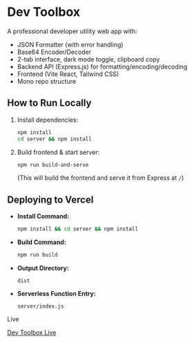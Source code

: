 # Dev Toolbox

A professional developer utility web app with:

- JSON Formatter (with error handling)
- Base64 Encoder/Decoder
- 2-tab interface, dark mode toggle, clipboard copy
- Backend API (Express.js) for formatting/encoding/decoding
- Frontend (Vite React, Tailwind CSS)
- Mono repo structure

## How to Run Locally

1. Install dependencies:
   ```sh
   npm install
   cd server && npm install
   ```
2. Build frontend & start server:
   ```sh
   npm run build-and-serve
   ```
   (This will build the frontend and serve it from Express at `/`)

## Deploying to Vercel

- **Install Command:**
  ```sh
  npm install && cd server && npm install
  ```
- **Build Command:**
  ```sh
  npm run build
  ```
- **Output Directory:**
  ```
  dist
  ```
- **Serverless Function Entry:**
  ```
  server/index.js
  ```

Live

[Dev Toolbox Live](https://dev-toolbox-uxgq.onrender.com)

